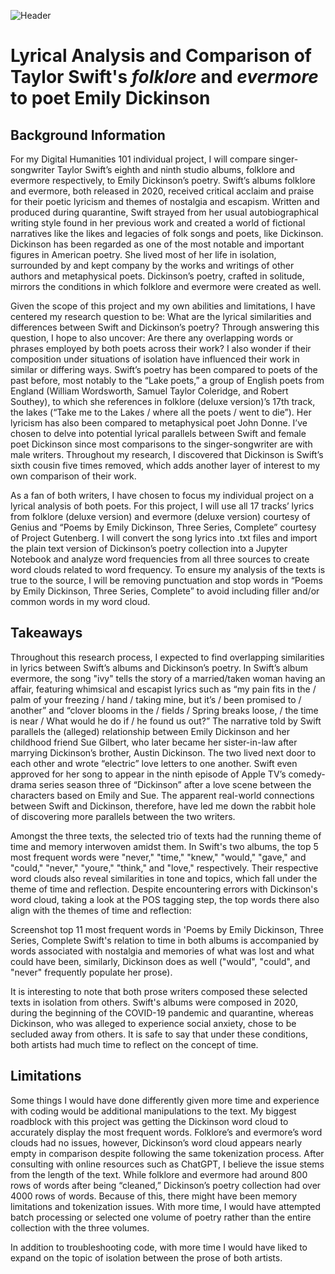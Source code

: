![Header](./[Swift_Dickinson.png])

# Lyrical Analysis and Comparison of Taylor Swift's _folklore_ and _evermore_ to poet Emily Dickinson

## Background Information
For my Digital Humanities 101 individual project, I will compare singer-songwriter Taylor Swift’s eighth and ninth studio albums, folklore and evermore respectively, to Emily Dickinson’s poetry. Swift’s albums folklore and evermore, both released in 2020, received critical acclaim and praise for their poetic lyricism and themes of nostalgia and escapism. Written and produced during quarantine, Swift strayed from her usual autobiographical writing style found in her previous work and created a world of fictional narratives like the likes and legacies of folk songs and poets, like Dickinson. Dickinson has been regarded as one of the most notable and important figures in American poetry. She lived most of her life in isolation, surrounded by and kept company by the works and writings of other authors and metaphysical poets. Dickinson’s poetry, crafted in solitude, mirrors the conditions in which folklore and evermore were created as well. 

Given the scope of this project and my own abilities and limitations, I have centered my research question to be: What are the lyrical similarities and differences between Swift and Dickinson’s poetry? Through answering this question, I hope to also uncover: Are there any overlapping words or phrases employed by both poets across their work? I also wonder if their composition under situations of isolation have influenced their work in similar or differing ways. Swift’s poetry has been compared to poets of the past before, most notably to the “Lake poets,” a group of English poets from England (William Wordsworth, Samuel Taylor Coleridge, and Robert Southey), to which she references in folklore (deluxe version)’s 17th track, the lakes (“Take me to the Lakes / where all the poets / went to die”). Her lyricism has also been compared to metaphysical poet John Donne. I’ve chosen to delve into potential lyrical parallels between Swift and female poet Dickinson since most comparisons to the singer-songwriter are with male writers. Throughout my research, I discovered that Dickinson is Swift’s sixth cousin five times removed, which adds another layer of interest to my own comparison of their work. 

As a fan of both writers, I have chosen to focus my individual project on a lyrical analysis of both poets. For this project, I will use all 17 tracks’ lyrics from folklore (deluxe version) and evermore (deluxe version) courtesy of Genius and “Poems by Emily Dickinson, Three Series, Complete” courtesy of Project Gutenberg. I will convert the song lyrics into .txt files and import the plain text version of Dickinson’s poetry collection into a Jupyter Notebook and analyze word frequencies from all three sources to create word clouds related to word frequency. To ensure my analysis of the texts is true to the source, I will be removing punctuation and stop words in “Poems by Emily Dickinson, Three Series, Complete” to avoid including filler and/or common words in my word cloud.

## Takeaways

Throughout this research process, I expected to find overlapping similarities in lyrics between Swift’s albums and Dickinson’s poetry. In Swift’s album evermore, the song "ivy" tells the story of a married/taken woman having an affair, featuring whimsical and escapist lyrics such as “my pain fits in the / palm of your freezing / hand / taking mine, but it’s / been promised to / another” and “clover blooms in the / fields / Spring breaks loose, / the time is near / What would he do if / he found us out?” The narrative told by Swift parallels the (alleged) relationship between Emily Dickinson and her childhood friend Sue Gilbert, who later became her sister-in-law after marrying Dickinson’s brother, Austin Dickinson. The two lived next door to each other and wrote “electric” love letters to one another. Swift even approved for her song to appear in the ninth episode of Apple TV’s comedy-drama series season three of “Dickinson” after a love scene between the characters based on Emily and Sue. The apparent real-world connections between Swift and Dickinson, therefore, have led me down the rabbit hole of discovering more parallels between the two writers.

Amongst the three texts, the selected trio of texts had the running theme of time and memory interwoven amidst them. In Swift's two albums, the top 5 most frequent words were "never," "time," "knew," "would," "gave," and "could," "never," "youre," "think," and "love," respectively. Their respective word clouds also reveal similarities in tone and topics, which fall under the theme of time and reflection. Despite encountering errors with Dickinson's word cloud, taking a look at the POS tagging step, the top words there also align with the themes of time and reflection:

Screenshot top 11 most frequent words in 'Poems by Emily Dickinson, Three Series, Complete
Swift's relation to time in both albums is accompanied by words associated with nostalgia and memories of what was lost and what could have been, similarly, Dickinson does as well ("would", "could", and "never" frequently populate her prose).

It is interesting to note that both prose writers composed these selected texts in isolation from others. Swift's albums were composed in 2020, during the beginning of the COVID-19 pandemic and quarantine, whereas Dickinson, who was alleged to experience social anxiety, chose to be secluded away from others. It is safe to say that under these conditions, both artists had much time to reflect on the concept of time.

## Limitations
Some things I would have done differently given more time and experience with coding would be additional manipulations to the text. My biggest roadblock with this project was getting the Dickinson word cloud to accurately display the most frequent words. Folklore’s and evermore’s word clouds had no issues, however, Dickinson’s word cloud appears nearly empty in comparison despite following the same tokenization process. After consulting with online resources such as ChatGPT, I believe the issue stems from the length of the text. While folklore and evermore had around 800 rows of words after being “cleaned,” Dickinson’s poetry collection had over 4000 rows of words. Because of this, there might have been memory limitations and tokenization issues. With more time, I would have attempted batch processing or selected one volume of poetry rather than the entire collection with the three volumes.

In addition to troubleshooting code, with more time I would have liked to expand on the topic of isolation between the prose of both artists.

